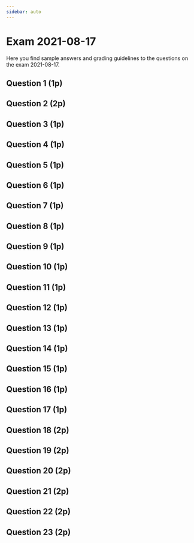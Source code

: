 ```yaml
---
sidebar: auto
---
```

<SetTitle title="Introduction to Script Programming 2020" />

# Exam 2021-08-17
Here you find sample answers and grading guidelines to the questions on the exam 2021-08-17.

## Question 1 (1p)
<ExamQuestion>
<template v-slot:question>

Place the following lines of code in such order they can be executed (read underscores as white-spaces/indentation (Inspera doesn't allow text to begin with white-spaces)).

* `___return number_1`
* `______return number_2`
* `___if number_1 < number_2:`
* `def get_big(number_1):`
* `big = get_big(5)`
* `___number_2 = int(input("Enter number: "))`

**Note**: All code lines must be in correct order to get any points.

</template>
<template v-slot:sample-answer>

```python
def get_big(number_1):
	number_2 = int(input("Enter number: "))
	if number_1 < number_2:
		return number_2
	return number_1
big = get_big(5)
```

</template>
<template v-slot:marking-guidelines>

* 1 point for all in correct order.

</template>
</ExamQuestion>




## Question 2 (2p)
<ExamQuestion>
<template v-slot:question>

How many statements and expressions does the following code contain?

```python
x = 4
y = 12
if x < y:
    difference = y - x
else:
    difference = x - y
```

**Note**: You'll get 1 point for each correct answer.

</template>
<template v-slot:sample-answer>

Number of statements: `6` \
Number of expressions: `11`

</template>
<template v-slot:marking-guidelines>

* 1 point for correct number of statements.
* 1 point for correct number of expressions.

</template>
</ExamQuestion>




## Question 3 (1p)
<ExamQuestion>
<template v-slot:question>

What type of error does the code below contain? The purpose of the function is to compute the average value of the two numbers it receives (e.g. `average(4, 6)` → `5`).

```python
def average(number1, number2):
    return (number1 + numberb) / 2
```

Alternatives:

* Logical error
* Runtime error
* No error at all
* Syntax error

</template>
<template v-slot:sample-answer>

Runtime error

</template>
<template v-slot:marking-guidelines>

* 1 point for correct alternative.

</template>
</ExamQuestion>




## Question 4 (1p)
<ExamQuestion>
<template v-slot:question>

What values are stored in the variables after the following code has been executed?

```python
i = 1
x = 1
for number in [2, 3, 1]:
    print(str(i)+": "+str(number))
    i = i + 1
    x = x * number
```

**Note**: Both answers must be correct to get any points.

</template>
<template v-slot:sample-answer>

The variable `i` will store the number `4`.

The variable `x` will store the number `6`.

</template>
<template v-slot:marking-guidelines>

* 1 point for both correct.

</template>
</ExamQuestion>




## Question 5 (1p)
<ExamQuestion>
<template v-slot:question>

What is what in the code below?

```python
def add(x, y):
    return x + y
sum = add(6, 2)
```

Pair each code piece with its corresponding name.

Code pieces:

* `2`
* `x`
* `sum`
* `x + y`

Names:

* Expression
* Variable
* Argument
* Parameter

**Note**: Some code pieces may match multiple names, but there is only one way to get all 4 pairs right.

**Note**: All pairs must be correct to get any points.

</template>
<template v-slot:sample-answer>

* Expression - `x + y`
* Variable - `sum`
* Argument - `2`
* Parameter - `x`

</template>
<template v-slot:marking-guidelines>

* 1 point for all pairs correct.

</template>
</ExamQuestion>




## Question 6 (1p)
<ExamQuestion>
<template v-slot:question>

Which one of the following statements is a bad suggestion on how to represent data?

* To represent the countries in Europe, one can use a list containing dictionaries, e.g.:
    ```python
    countries = [
        {"name": "Sweden"},
        {"name": "Norway"},
        # ...
    ]
    ```
* To represent the name of a country, one can use a string, e.g. `country_name = "Finland"`.
* To represent the population of a country, one can use a string, e.g. `country_population = "10 500 238"`.
* To represent the name of the colors a country's flag contains, one can use a list of strings, e.g. `flag_colors = ["blue", "yellow"]`.
* To represent the number of books in a library, one can use an integer, e.g. `number_of_books = 120000`.

</template>
<template v-slot:sample-answer>

To represent the population of a country, one can use a string, e.g. `country_population = "10 500 238"`.

</template>
<template v-slot:marking-guidelines>

* 1 point for correct statement.

</template>
</ExamQuestion>




## Question 7 (1p)
<ExamQuestion>
<template v-slot:question>

The following expression:

```python
range(2, 5, 2)
```

Creates a range containing some integers. What is the sum of the integers in that range?

</template>
<template v-slot:sample-answer>

The sum of the integers the range contains is `6`.

</template>
<template v-slot:marking-guidelines>

* 1 points for correct answer.

</template>
</ExamQuestion>




## Question 8 (1p)
<ExamQuestion>
<template v-slot:question>

Below is a program that should:

1. Ask the user to enter her current age (in years).
2. Ask the user to enter at which age (in years) she plans to retire.
3. Print the number of years left until she wants to retire.

```python
current_age = input("Enter your current age: ")
retirement_age = input("Enter your desired retirement age: ")

years_remaining = retirement_age - current_age

print("You want to retire in "+years_remaining+" years from now.")
```

When Carl runs the program, it does not work as intended. Explain why the program doesn't work they way it should, and suggest a solution to make it work (no need to write any Python code, describing the changes to make it work using words is enough, but be detailed).

</template>
<template v-slot:sample-answer>

**First problem**\
Even if the user enters numbers, `retirement_age` and `current_age` will contain the numbers as strings, so `retirement_age - current_age` won't work as desired. These two strings needs to be converted to numbers before the subtraction takes place, for example by using the `int()` function: `int(retirement_age) - int(current_age)`.

**Second problem**\
Since `years_remaining` will be an integer, you can't directly concatenate it with strings. First it needs to be converted to a string, for example by using the `str()` function: `"..."+str(years_remaining)+"..."`.

</template>
<template v-slot:marking-guidelines>

* 0.25 points for first problem explanation.
* 0.25 points for correct solution to first problem.
* 0.25 points for second problem explanation.
* 0.25 points for correct solution to second problem.

</template>
</ExamQuestion>




## Question 9 (1p)
<ExamQuestion>
<template v-slot:question>

What integers should be assigned to the variables `a` and `b` to slice out the values `"q"` and `"r"` in the code below?

```python
my_list = ["p", "q", "r", "s", "t", "u", "v"]
a = ?
b = ?
my_new_list = my_list[a:b]
# my_new_list should now be ["q", "r"]
```

**Note**: Both integers needs to be correct to get any points.

</template>
<template v-slot:sample-answer>


The variable `a` should be assigned the integer `1`.

The variable `b` should be assigned the integer `3`.

</template>
<template v-slot:marking-guidelines>

* 1 point for both correct.

</template>
</ExamQuestion>




## Question 10 (1p)
<ExamQuestion>
<template v-slot:question>

Write the following code:

```python
my_list = []
for n in [4, 5, 2, 1]:
    my_list.append(n*n)
```

As a list comprehension expression. Your own code should have the exact same meaning as the code above.

</template>
<template v-slot:sample-answer>

```python
my_list = [n*n for n in [4, 5, 2, 1]]
```

</template>
<template v-slot:marking-guidelines>

* 1 point for correct answer.

</template>
</ExamQuestion>




## Question 11 (1p)
<ExamQuestion>
<template v-slot:question>

Write the following code:

```python
my_list = []
for x in "12345":
    if is_big(int(x)):
        my_list.append(int(x))
```

As a list comprehension expression. Your own code should have the exact same meaning as the code above.

</template>
<template v-slot:sample-answer>

```python
my_list = [int(x) for x in "12345" if is_big(int(x))]
```

</template>
<template v-slot:marking-guidelines>

* 1 point for correct answer.

</template>
</ExamQuestion>




## Question 12 (1p)
<ExamQuestion>
<template v-slot:question>

Here is a quite complex structure with information about the population in different areas:

```python
populations = {
    "countries": [
        {"name": "Sweden", "population": 9903000},
        {"name": "Finland", "population": 5495000},
        {"name": "Norway", "population": 5233000}
    ],
    "cities": [
        {"name": "Stockholm", "population": 789024},
        {"name": "Jönköping", "population": 122952}
    ]
}
```

Given this structure, write an expression that evaluates to the name of the country with the population  `5233000`, i.e. `Norway`.

**Note**: Do not write a statement, and simply writing `"Norway"` is of course not OK; the value needs to be retrieved from the structure.

</template>
<template v-slot:sample-answer>

```python
populations["countries"][2]["name"]
```

</template>
<template v-slot:marking-guidelines>

* 1 point for correct answer.

</template>
</ExamQuestion>




## Question 13 (1p)
<ExamQuestion>
<template v-slot:question>

Suggest how the following data in Python:

```python
school = {"name": "JTH", "city": "Jönköping"}
```

Can be written in XML code instead.

</template>
<template v-slot:sample-answer>

```xml
<school>
    <name>JTH</name>
    <city>Jönköping</city>
</school>
```

</template>
<template v-slot:marking-guidelines>

* 1 point for correct answer.

</template>
</ExamQuestion>




## Question 14 (1p)
<ExamQuestion>
<template v-slot:question>

Suggest how the following data in Python:

```python
schools = [
   {"name": "JTH", "city": "Jönköping"},
   {"name": "JIBS", "city": "Jönköping"}
]
```

Can be written in CSV format. Do not write any extra characters not needed, but use as few characters as possible.

</template>
<template v-slot:sample-answer>

```
JTH,Jönköping
JIBS,Jönköping
```

</template>
<template v-slot:marking-guidelines>

* 1 point for correct answer.

</template>
</ExamQuestion>




## Question 15 (1p)
<ExamQuestion>
<template v-slot:question>

Explain the difference between a function printing a value, and a function returning a value. When you implement your own functions, is it better if they print the value they compute, or if they return the value they compute? Justify your answer.

</template>
<template v-slot:sample-answer>

When a function prints a value, the value is shown on the screen for the user. When a function returns a value, it is sent back to the one calling the function, and can be further processed there.

When implementing your own function that computes a value it is better if the function returns the value instead of printing it. If the function prints the value, then the function can only be used to compute the value and printing it. If the function instead computes and returns the value, then the value can be further processed by the caller, and the function can be used in other cases than just computing and printing it (for example saved in a file).

</template>
<template v-slot:marking-guidelines>

* 0.25 points for explaining the difference.
* 0.75 points for justifying which often is better to use.

</template>
</ExamQuestion>




## Question 16 (1p)
<ExamQuestion>
<template v-slot:question>

What will be stored in the variable `sum` after the following code has been executed?

```python
def a(number):
    number = number + 2
def b(list):
    for number in list:
        number = number + 1
def c(list):
    for i in range(len(list)):
        list[i] = list[i] + 3
my_list = [1, 1]
a(my_list[0])
b(my_list)
c(my_list)
sum = my_list[0] + my_list[1]
```

</template>
<template v-slot:sample-answer>

The variable `sum` will store the integer `8`.

</template>
<template v-slot:marking-guidelines>

* 1 point for correct answer.

</template>
</ExamQuestion>




## Question 17 (1p)
<ExamQuestion>
<template v-slot:question>

Implement the function `get_human_type(age)`, which receives a number representing a human's age in years, and should return a string with the word:

* `child`, if the age is less than `13`.
* `teenager`, if the age is `13` or higher and less than `20`.
* `adult` otherwise.

Sample usage:

```
get_human_type(5)   →   "child"
get_human_type(13)   →   "teenager"
get_human_type(20.5)   →   "adult"
```

</template>
<template v-slot:sample-answer>

```python
def get_human_type(age):
    if age < 13:
        return "kid"
    elif age < 20:
        return "teenager"
    else:
        return "adult"
```

</template>
<template v-slot:marking-guidelines>

* 1 points for almost correct solution.
* -0.25 points for using `str("kid")`, and similar.
* -0.1 points for each unnecessary complicated conditions in if/elif.
* -0.25 points for having unnecessary code outside the function.
* -0.25 points complicating things with list.

</template>
</ExamQuestion>




## Question 18 (2p)
<ExamQuestion>
<template v-slot:question>

Write a program that keeps asking the user to enter an integer until she enters `stop`. The program should then print how many percentages of the entered numbers that were higher than 10, and how many percentages of the numbers that were even. To check if `a_number` is even, one can use the expression `a_number % 2 == 0`. When running the program, it can look like this (bold text represents text entered by the user).

<pre><code>Enter an integer or stop: <b>13</b>
Enter an integer or stop: <b>5</b>
Enter an integer or stop: <b>12</b>
Enter an integer or stop: <b>stop</b>
66.66 percentages of the entered integers are higher than 10.
33.33 percentages of the entered integers are even.</code></pre>

**Note**: The output should look precisely as in the example above (including white-spaces, but with the exception of the boldness from the input, and the variation in the output, of course). It is OK to display computed numbers as `33` or `33.33333333...` instead of `33.33`, and similar.

**Note**: You can expect the user to actually enter a number or `stop` (no error handling needed).

**Note**: You can expect the user to enter at least one number.

</template>
<template v-slot:sample-answer>

```python
# Read all the numbers
entered_text = ""
number_of_numbers = 0
number_of_even_numbers = 0
number_of_big_numbers = 0
while entered_text != "stop":
    entered_text = input("Enter an integer or stop: ")
    if entered_text != "stop":
        number = int(entered_text)
        number_of_numbers += 1
        if number % 2 == 0:
            number_of_even_number += 1
        if 10 < number:
            number_of_big_numbers += 1

big_percentages = number_of_big_numbers / number_of_numbers * 100
even_percentages = number_of_even_numbers / number_of_numbers * 100

print(str(big_percentages)+" percentages of the entered integers are higher than 10.")
print(str(even_percentages)+" percentages of the entered integers are even.")
```

</template>
<template v-slot:marking-guidelines>

* 2 points for almost correct implementation.
* -0.5 points for code crashing when `stop` is entered.
* -0.25 points for not taking into account that the entered numbered can be both even and bigger than 10.
* -0.25 points for computing fraction/ratio instead of percentage (i.e. missing multiplication by 100).

OR

* 0.25 points for only correctly reading numbers into list.

</template>
</ExamQuestion>




## Question 19 (2p)
<ExamQuestion>
<template v-slot:question>

Implement the function `contains_name`, which receives a list of names and a specific name as arguments, and returns:

* `True` if the specific name is in the list.
* `False` otherwise.

Write two different implementations of the function: one using (at least) one while loop, and another one using (at least) one for loop.

Sample usage:

```
contains_name(["alice", "bob", "claire"], "peter")   →  False
contains_name(["alice", "bob", "claire"], "alice")   →  True
```

</template>
<template v-slot:sample-answer>

```python
def contains_name(names, name_looking_for):
    for name in names:
        if name == name_looking_for:
            return True
    return False
```

```python
def contains_name(names, name_looking_for):
    i = 0
    while i < len(names):
        if names[i] == name_looking_for:
            return True
        i += 1
    return False
```

</template>
<template v-slot:marking-guidelines>

* 1 point for each correct implementation.
* -0.1 points for each poorly named variable.

OR

* 0 points for implementing wrong function (e.g. missing a parameter).

</template>
</ExamQuestion>




## Question 20 (2p)
<ExamQuestion>
<template v-slot:question>

Implement the function `map_strings_to_dicts`, which receives a list of strings as argument, and should return a list with dicts with information about each string according to the sample usage below.

Sample usage:

```python
map_strings_to_dicts(["alice", "bob", "carl"])   →  [
    {"firstLetter": "a", "length": 5},
    {"firstLetter": "b", "length": 3},
    {"firstLetter": "c", "length": 4}
]
map_strings_to_dicts(["link", "zelda"])   →  [
    {"firstLetter": "l", "length": 4},
    {"firstLetter": "z", "length": 5}
]
```

</template>
<template v-slot:sample-answer>

```python
def map_strings_to_dicts(strings):
    dicts = []
    for string in strings:
        dicts.append({
            "firstLetter": string[0],
            "length": len(string)
        })
    return dicts
```

</template>
<template v-slot:marking-guidelines>

* 2 points for correct solution.

</template>
</ExamQuestion>




## Question 21 (2p)
<ExamQuestion>
<template v-slot:question>

Given the following data about some houses:

```python
houses = [
   {"owner": "Alice", "name": "Alice's Palace", "size": 320, "number_of_rooms": 9},
   {"owner": "Alice", "name": "Alice's Home",   "size": 84,  "number_of_rooms": 3},
   {"owner": "Alice", "name": "Alice's Cabin",  "size": 30,  "number_of_rooms": 1},
   {"owner": "Bob",   "name": "Bob's Home",     "size": 94,  "number_of_rooms": 4},
   {"owner": "Bob",   "name": "Bob's Cabin",    "size": 30,  "number_of_rooms": 1}
]
```

Write code that computes and prints the name of the human that owns the most number of rooms in total.

**Note**: Your code should still work as expected if one adds/removes houses to/from the list. Alice and Bob are not the only ones who can own a house.

</template>
<template v-slot:sample-answer>

```python
# Compute how many rooms each owner has.
sum_of_rooms = {} # Key is name of owner, value is sum of rooms, e.g. sum_of_rooms["Alice"] = 13, etc.

for house in houses:
    
    # Check if we haven't seen this owner before.
    if house["owner"] not in sum_of_rooms:
        sum_of_rooms[house["owner"]] = 0
    
    sum_of_rooms[house["owner"]] += house["number_of_rooms"]

# Find the owner with most rooms.
most_rooms_name = ""
most_rooms_count = -1
for owner in sum_of_rooms:
    if most_rooms_count < sum_of_rooms[owner]:
        most_rooms_name = owner
        most_rooms_count = sum_of_rooms[owner]

print(most_rooms_name+" has most rooms.")
```

</template>
<template v-slot:marking-guidelines>

* 2 points for correct solution.

</template>
</ExamQuestion>




## Question 22 (2p)
<ExamQuestion>
<template v-slot:question>

The class `BookCollection` represents a collection of books. It has the following constructor/methods:

| Constructor/Method | Description |
|---|---|
| `BookCollection()` | Creates a new empty `BookCollection`. |
| `add(title, number_of_pages, minutes_to_read_one_page)` | Adds the book with the given `title` and `number_of_pages` to the collection. `minutes_to_read_one_page` is the number of minutes it takes to read one page in the book. |
| `get_minutes_to_read_all()` | Returns the number of minutes it takes to read all the books in the collection. |

Write a program making use of the class. In the program, you should continue to ask the user to enter the title, number of pages and how many minutes it takes to read a page in a book to be added to the `BookCollection` until the user doesn't want to add any more. Then you should display the time it takes to read all the books in the collection on the screen.

Sample usage:

<pre><code>Enter one more book? <b>Yes</b>
Enter title: <b>Once upon a time</b>
Enter number of pages: <b>10</b>
Enter minutes to read one page: <b>2</b>
Enter one more book? <b>Yes</b>
Enter title: <b>It's complicated...</b>
Enter number of pages: <b>13</b>
Enter minutes to read one page: <b>3</b>
Enter one more book? <b>No</b>
It takes 59 minutes to read all the books in the collection.</code></pre>

</template>
<template v-slot:sample-answer>

```python
book_collection = BookCollection()
one_more_answer = "yes"

while one_more_answer == "yes":
    
    one_more_answer = input("Enter one more book? ")
    
    if one_more_answer == "yes":
        title = input("Enter title: ")
        number_of_pages = int(input("Enter number of pages: "))
        minutes_to_read_one_page = int(input("Enter minutes to read one page: "))
        book_collection.add(title, number_of_pages, minutes_to_read_one_page)

print("It takes "+str(book_collection.get_minutes_to_read_all())+" minutes to read all the books in the collection.")
```

</template>
<template v-slot:marking-guidelines>

* 2 points for correct solution.

</template>
</ExamQuestion>




## Question 23 (2p)
<ExamQuestion>
<template v-slot:question>

The class `BookCollection` represents a collection of books. It has the following constructor/methods:

| Constructor/Method | Description |
|---|---|
| `BookCollection()` | Creates a new empty `BookCollection`. |
| `add(title, number_of_pages, minutes_to_read_one_page)` | Adds the book with the given `title` and `number_of_pages` to the collection. `minutes_to_read_one_page` is the number of minutes it takes to read one page in the book. |
| `get_minutes_to_read_all()` | Returns the number of minutes it takes to read all the books in the collection. |

Implement the `BookCollection` class per the description above.

</template>
<template v-slot:sample-answer>

```python
class BookCollection:

    def __init__(self):
        self.books = []
    
    def add(self, title, number_of_pages, minutes_to_read_one_page):
        self.movies.append({
            "title": title,
            "number_of_pages": number_of_pages,
            "minutes_to_read_one_page": minutes_to_read_one_page
        })
    
    def get_minutes_to_read_all(self):
        minutes = 0
        for book in self.books:
            minutes += book['number_of_pages'] * book['minutes_to_read_one_page']
        return minutes
```

</template>
<template v-slot:marking-guidelines>

* 2 points for correct solution.

</template>
</ExamQuestion>